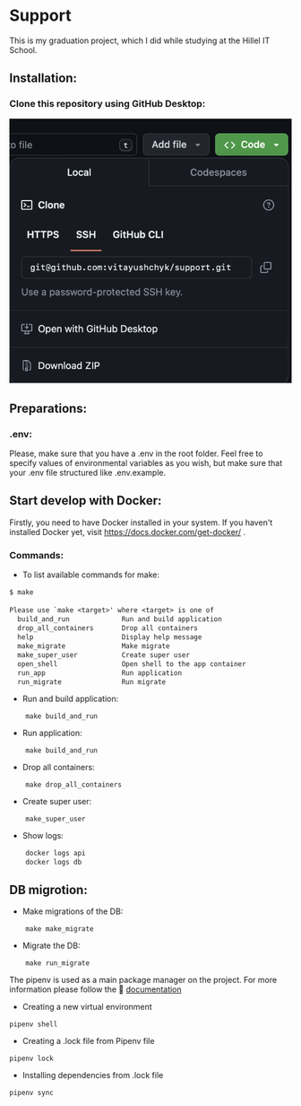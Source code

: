 # Support

This is my graduation project, which I did while studying at the Hillel IT School.

## Installation:

### Clone this repository using GitHub Desktop:
![Image Alt Text](docs/gitinstal.png)

## Preparations:

### .env:

Please, make sure that you have a .env in the root folder. Feel free to specify values of environmental variables as you wish, but make sure that your .env file structured like .env.example.


## Start develop with Docker:

Firstly, you need to have Docker installed in your system. If you haven't installed Docker yet, visit https://docs.docker.com/get-docker/ .

### Commands:

- To list available commands for make: 
```shell
$ make

Please use `make <target>' where <target> is one of
  build_and_run             Run and build application
  drop_all_containers       Drop all containers
  help                      Display help message
  make_migrate              Make migrate
  make_super_user           Create super user
  open_shell                Open shell to the app container
  run_app                   Run application
  run_migrate               Run migrate

```

- Run and build application:
```
    make build_and_run
 ```
- Run application:
```
    make build_and_run
```
  
- Drop all containers:
```
    make drop_all_containers    
```
- Create super user:
```
    make_super_user 
 ```
- Show logs:
```
    docker logs api
    docker logs db
```
## DB migrotion:
- Make migrations of the DB:
```
    make make_migrate
```  
- Migrate the DB:
```
    make run_migrate  
```
The pipenv is used as a main package manager on the project. For more information please follow the 🔗 [documentation](https://pipenv.pypa.io/en/latest/)

 - Creating a new virtual environment
```  
pipenv shell
```  
- Creating a .lock file from Pipenv file
```  
pipenv lock
```  

- Installing dependencies from .lock file
```  
pipenv sync
```  